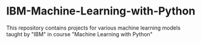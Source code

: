 # IBM-Machine-Learning-with-Python

This repository contains projects for various machine learning models taught by "IBM" in course "Machine Learning with Python"
